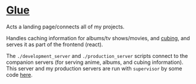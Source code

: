 # [Glue](https://sean.fish)

Acts a landing page/connects all of my projects.

Handles caching information for albums/tv shows/movies, and [cubing](https://github.com/seanbreckenridge/wca_userinfo), and serves it as part of the frontend (react).

The `./development_server` and `./production_server` scripts connect to the companion servers (for serving anime, albums, and cubing information). This server and my production servers are run with `supervisor` by some code [here](https://github.com/seanbreckenridge/vps).

